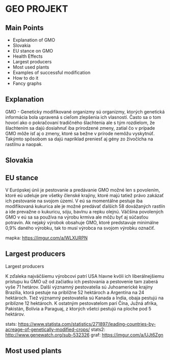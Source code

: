 # GEO PROJEKT

## Main Points
 - Explanation of GMO
 - Slovakia
 - EU stance on GMO
 - Health Effects
 - Largest producers
 - Most used plants
 - Examples of successful modification
 - How to do it
 - Fancy graphs



## Explanation

GMO - Geneticky modifikované organizmy sú organizmy, ktorých genetická informácia
bola upravená s cieľom zlepšenia ich vlasností. Často sa o tom hovorí ako o pokračovaní
tradičného šlachtenia ale s tým rozdielom, že šlachtením sa dajú dosiahnuť iba prirodzené
zmeny, zatial čo v prípade GMO môže ísť aj o zmeny, ktoré sa bežne v prírode nemôžu
vyskytnúť. Takýmto spôsobom sa dajú napríklad preniesť aj gény zo živočícha na rastilnu a naopak.



## Slovakia

## EU stance

V Európskej únii je pestovanie a predávanie GMO možné len s povolením, ktoré eú udeluje pre všetky členské krajiny,
ktoré majú tatiež právo zakázať ich pestovanie na svojom území. V eú sa momentálne pestuje iba modifikovaná kukurica
ale je možné predávať ďalších 58 dovážaných rastlín a ide prevažne o kukuricu, sóju, bavlnu a repku olejnú.
Väčšina povolených GMO v eú sa sa používa na výrobu krmiva ale môžu byť aj súčasťou potravín.
Ak nejaký výrobok obsahuje GMO, ktoré predstavuje minimálne 0,9% daného výrobku, tak to musí výrobca
na svojom výrobku označiť.

mapka: https://imgur.com/a/WLXURPN



## Largest producers

Largest producers

K zďaleka najväčšiemu výrobcovi patrí USA hlavne kvôli ich liberálnejšiemu prístupu ku GMO už od začiatku ich
pestovania a pestovenie tam zaberá vyše 71 hetárov. Další významný pestovatelia sú Juhoamerické krajiny Brazília,
ktorá pestuje na priblížne 52 hektároch a Argentína na 24 hektároch. Tiež významný pestovatelia sú Kanada a India,
obaja pestujú na priblízne 12 hektároch. K ostatným pestovatelom parí Čína, Južná afrika, Pakistán, Bolívia a Paraguaj,
z ktorých všetci pestujú na ploche pod 5 hektárov.

stats: https://www.statista.com/statistics/271897/leading-countries-by-acreage-of-genetically-modified-crops/
stats2: http://www.genewatch.org/sub-532326
graf: https://imgur.com/a/UJt6Zgn



## Most used plants

